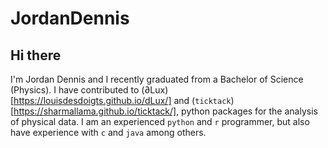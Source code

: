 # JordanDennis

## Hi there

I'm Jordan Dennis and I recently graduated from a Bachelor of Science (Physics). I have contributed to ($\partial$Lux)[https://louisdesdoigts.github.io/dLux/] and (`ticktack`)[https://sharmallama.github.io/ticktack/], python packages for the analysis of physical data. I am an experienced `python` and `r` programmer, but also have experience with `c` and `java` among others.
